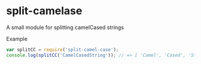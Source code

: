 # split-camelase
A small module for splitting camelCased strings

Example
```js
var splitCC = require('split-camel-case');
console.log(splitCC('CamelCasedString')); // => [ 'Camel', 'Cased', 'String' ]
```

